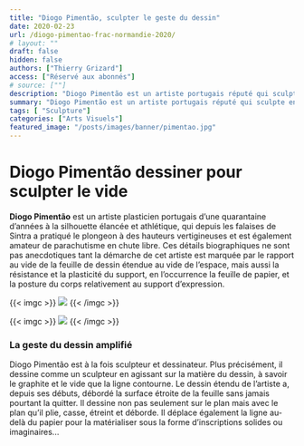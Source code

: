 ```yaml
---
title: "Diogo Pimentão, sculpter le geste du dessin"
date: 2020-02-23
url: /diogo-pimentao-frac-normandie-2020/
# layout: ""
draft: false
hidden: false
authors: ["Thierry Grizard"]
access: ["Réservé aux abonnés"]
# source: [""]
description: "Diogo Pimentão est un artiste portugais réputé qui sculpte en dessinant, non sur un plan, mais dans l'espace, le geste du dessin trace des lignes en volume"
summary: "Diogo Pimentão est un artiste portugais réputé qui sculpte en dessinant, non sur un plan, mais dans l'espace, le geste du dessin trace des lignes en volume"
tags: [ "Sculpture"]
categories: ["Arts Visuels"]
featured_image: "/posts/images/banner/pimentao.jpg"
--- 
```

# Diogo Pimentão dessiner pour sculpter le vide
**Diogo Pimentão** est un artiste plasticien portugais d’une quarantaine d’années à la silhouette élancée et athlétique, qui depuis les falaises de Sintra a pratiqué le plongeon à des hauteurs vertigineuses et est également amateur de parachutisme en chute libre. Ces détails biographiques ne sont pas anecdotiques tant la démarche de cet artiste est marquée par le rapport au vide de la feuille de dessin étendue au vide de l’espace, mais aussi la résistance et la plasticité du support, en l’occurrence la feuille de papier, et la posture du corps relativement au support d’expression.

{{< imgc >}} ![](/posts/images/pimentao/diogo-pimentao_art-exhibition_frac-normandie_2020.002.jpg) {{< /imgc >}}

 

{{< imgc >}} ![](/posts/images/pimentao/diogo-pimentao_art-exhibition_frac-normadie_2020-print.002.jpg) {{< /imgc >}}

 
### La geste du dessin amplifié
Diogo Pimentão est à la fois sculpteur et dessinateur. Plus précisément, il dessine comme un sculpteur en agissant sur la matière du dessin, à savoir le graphite et le vide que la ligne contourne. Le dessin étendu de l’artiste a, depuis ses débuts, débordé la surface étroite de la feuille sans jamais pourtant la quitter. Il dessine non pas seulement sur le plan mais avec le plan qu’il plie, casse, étreint et déborde. Il déplace également la ligne au-delà du papier pour la matérialiser sous la forme d’inscriptions solides ou imaginaires...
